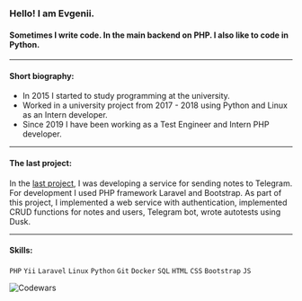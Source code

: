 ### Hello! I am Evgenii.

#### Sometimes I write code. In the main backend on PHP. I also like to code in Python.

---

#### Short biography:

- In 2015 I started to study programming at the university.
- Worked in a university project from 2017 - 2018 using Python and Linux as an Intern developer.
- Since 2019 I have been working as a Test Engineer and Intern PHP developer.

---

#### The last project:

In the [last project](https://github.com/mir-evgenii/note), I was developing a service for sending notes to Telegram. For development I used PHP framework Laravel and Bootstrap. As part of this project, I implemented a web service with authentication, implemented CRUD functions for notes and users, Telegram bot, wrote autotests using Dusk.

---

#### Skills:

`PHP` `Yii` `Laravel` `Linux` `Python` `Git` `Docker` `SQL` `HTML` `CSS` `Bootstrap` `JS`

![Codewars](https://www.codewars.com/users/Yugene/badges/small)
